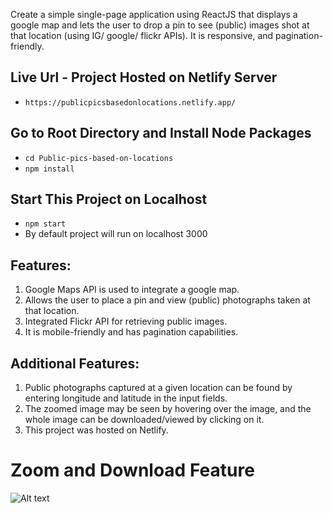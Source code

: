 Create a simple single-page application using ReactJS that displays a google map and lets the user to drop a pin to see (public) images shot at that location (using IG/ google/ flickr APIs). It is responsive, and pagination-friendly.

## Live Url - Project Hosted on Netlify Server

- `https://publicpicsbasedonlocations.netlify.app/`

## Go to Root Directory and Install Node Packages

- `cd Public-pics-based-on-locations`
- `npm install`

## Start This Project on Localhost

- `npm start`
- By default project will run on localhost 3000

## Features:

1. Google Maps API is used to integrate a google map.
2. Allows the user to place a pin and view (public) photographs taken at that location.
3. Integrated Flickr API for retrieving public images.
4. It is mobile-friendly and has pagination capabilities.

## Additional Features:

1. Public photographs captured at a given location can be found by entering longitude and latitude in the input fields.
2. The zoomed image may be seen by hovering over the image, and the whole image can be downloaded/viewed by clicking on it.
3. This project was hosted on Netlify.

# Zoom and Download Feature

![Alt text](src/images/zoom-and-download.png?raw=true "Zoom and Download Feature")